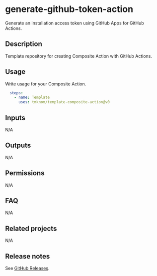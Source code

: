 # generate-github-token-action

Generate an installation access token using GitHub Apps for GitHub Actions.

<!-- actdocs start -->

## Description

Template repository for creating Composite Action with GitHub Actions.

## Usage

Write usage for your Composite Action.

```yaml
  steps:
    - name: Template
      uses: tmknom/template-composite-action@v0
```

## Inputs

N/A

## Outputs

N/A

<!-- actdocs end -->

## Permissions

N/A

## FAQ

N/A

## Related projects

N/A

## Release notes

See [GitHub Releases][releases].

[releases]: https://github.com/tmknom/generate-github-token-action/releases
